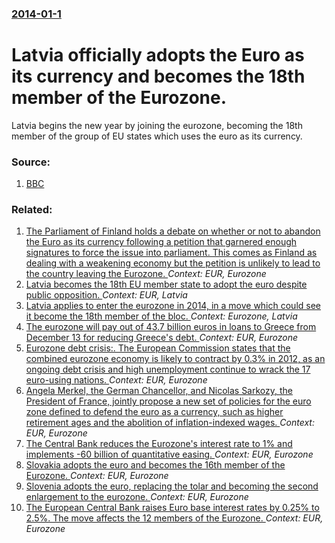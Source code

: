 ### [2014-01-1](/news/2014/01/1/index.md)

# Latvia officially adopts the Euro as its currency and becomes the 18th member of the Eurozone. 

Latvia begins the new year by joining the eurozone, becoming the 18th member of the group of EU states which uses the euro as its currency.


### Source:

1. [BBC](http://www.bbc.co.uk/news/world-europe-25567096)

### Related:

1. [The Parliament of Finland holds a debate on whether or not to abandon the Euro as its currency following a petition that garnered enough signatures to force the issue into parliament. This comes as Finland as dealing with a weakening economy but the petition is unlikely to lead to the country leaving the Eurozone. ](/news/2016/04/28/the-parliament-of-finland-holds-a-debate-on-whether-or-not-to-abandon-the-euro-as-its-currency-following-a-petition-that-garnered-enough-sig.md) _Context: EUR, Eurozone_
2. [Latvia becomes the 18th EU member state to adopt the euro despite public opposition. ](/news/2013/12/31/latvia-becomes-the-18th-eu-member-state-to-adopt-the-euro-despite-public-opposition.md) _Context: EUR, Latvia_
3. [Latvia applies to enter the eurozone in 2014, in a move which could see it become the 18th member of the bloc. ](/news/2013/03/4/latvia-applies-to-enter-the-eurozone-in-2014-in-a-move-which-could-see-it-become-the-18th-member-of-the-bloc.md) _Context: Eurozone, Latvia_
4. [The eurozone will pay out of 43.7 billion euros in loans to Greece from December 13 for reducing Greece's debt. ](/news/2012/11/27/the-eurozone-will-pay-out-of-43-7-billion-euros-in-loans-to-greece-from-december-13-for-reducing-greece-s-debt.md) _Context: EUR, Eurozone_
5. [Eurozone debt crisis:. The European Commission states that the combined eurozone economy is likely to contract by 0.3% in 2012, as an ongoing debt crisis and high unemployment continue to wrack the 17 euro-using nations. ](/news/2012/05/12/eurozone-debt-crisis-the-european-commission-states-that-the-combined-eurozone-economy-is-likely-to-contract-by-0-3-in-2012-as-an-ongoin.md) _Context: EUR, Eurozone_
6. [Angela Merkel, the German Chancellor, and Nicolas Sarkozy, the President of France, jointly propose a new set of policies for the euro zone defined to defend the euro as a currency, such as higher retirement ages and the abolition of inflation-indexed wages. ](/news/2011/02/4/angela-merkel-the-german-chancellor-and-nicolas-sarkozy-the-president-of-france-jointly-propose-a-new-set-of-policies-for-the-euro-zone.md) _Context: EUR, Eurozone_
7. [ The Central Bank reduces the Eurozone's interest rate to 1% and implements -60 billion of quantitative easing. ](/news/2009/05/7/the-central-bank-reduces-the-eurozone-s-interest-rate-to-1-and-implements-60-billion-of-quantitative-easing.md) _Context: EUR, Eurozone_
8. [ Slovakia adopts the euro and becomes the 16th member of the Eurozone. ](/news/2009/01/1/slovakia-adopts-the-euro-and-becomes-the-16th-member-of-the-eurozone.md) _Context: EUR, Eurozone_
9. [ Slovenia adopts the euro, replacing the tolar and becoming the second enlargement to the eurozone. ](/news/2007/01/1/slovenia-adopts-the-euro-replacing-the-tolar-and-becoming-the-second-enlargement-to-the-eurozone.md) _Context: EUR, Eurozone_
10. [ The European Central Bank raises Euro base interest rates by 0.25% to 2.5%. The move affects the 12 members of the Eurozone. ](/news/2006/03/2/the-european-central-bank-raises-euro-base-interest-rates-by-0-25-to-2-5-the-move-affects-the-12-members-of-the-eurozone.md) _Context: EUR, Eurozone_
